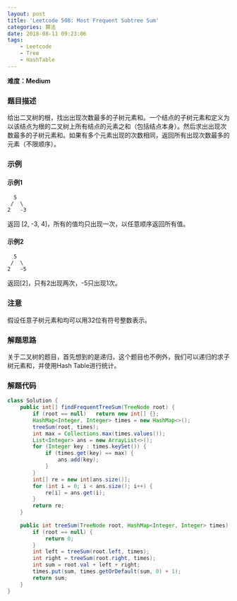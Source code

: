 ```yaml
---
layout: post
title: 'Leetcode 508: Most Frequent Subtree Sum'
categories: 算法
date: 2018-08-11 09:23:06
tags:
    - Leetcode
    - Tree
    - HashTable
---
```

**难度：Medium**
### 题目描述
给出二叉树的根，找出出现次数最多的子树元素和。一个结点的子树元素和定义为以该结点为根的二叉树上所有结点的元素之和（包括结点本身）。然后求出出现次数最多的子树元素和。如果有多个元素出现的次数相同，返回所有出现次数最多的元素（不限顺序）。
<!--more-->

### 示例
#### 示例1
```shell
  5
 /  \
2   -3
```
返回 [2, -3, 4]，所有的值均只出现一次，以任意顺序返回所有值。
#### 示例2
```shell
  5
 /  \
2   -5
```
返回[2]，只有2出现两次，-5只出现1次。

### 注意
假设任意子树元素和均可以用32位有符号整数表示。

### 解题思路
关于二叉树的题目，首先想到的是递归，这个题目也不例外，我们可以递归的求子树元素和，并使用Hash Table进行统计。

### 解题代码
```Java
class Solution {
    public int[] findFrequentTreeSum(TreeNode root) {
        if (root == null)   return new int[] {};
        HashMap<Integer, Integer> times = new HashMap<>();
        treeSum(root, times);
        int max = Collections.max(times.values());
        List<Integer> ans = new ArrayList<>();
        for (Integer key : times.keySet()) {
            if (times.get(key) == max) {
                ans.add(key);
            }
        }
        int[] re = new int[ans.size()];
        for (int i = 0; i < ans.size(); i++) {
            re[i] = ans.get(i);
        }
        return re;
    }
    
    public int treeSum(TreeNode root, HashMap<Integer, Integer> times) {
        if (root == null) {
            return 0;
        }
        int left = treeSum(root.left, times);
        int right = treeSum(root.right, times);
        int sum = root.val + left + right;
        times.put(sum, times.getOrDefault(sum, 0) + 1);
        return sum;
    }
}
```